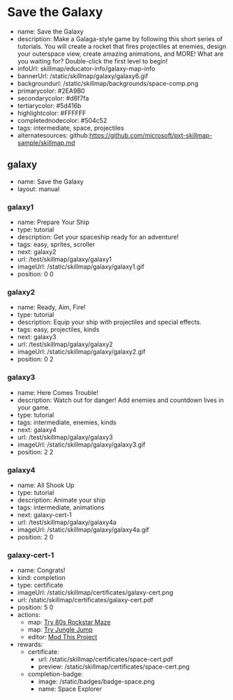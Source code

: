 # Save the Galaxy
* name: Save the Galaxy
* description: Make a Galaga-style game by following this short series of tutorials. You will create a rocket that fires projectiles at enemies, design your outerspace view, create amazing animations, and MORE!  What are you waiting for?  Double-click the first level to begin!
* infoUrl: skillmap/educator-info/galaxy-map-info
* bannerUrl: /static/skillmap/galaxy/galaxy6.gif
* backgroundurl: /static/skillmap/backgrounds/space-comp.png
* primarycolor: #2EA9B0
* secondarycolor: #d6f7fa
* tertiarycolor: #5d416b
* highlightcolor: #FFFFFF
* completednodecolor: #504c52
* tags: intermediate, space, projectiles
* alternatesources: github:https://github.com/microsoft/pxt-skillmap-sample/skillmap.md


## galaxy
* name: Save the Galaxy
* layout: manual

### galaxy1
* name: Prepare Your Ship
* type: tutorial
* description: Get your spaceship ready for an adventure!
* tags: easy, sprites, scroller
* next: galaxy2
* url: /test/skillmap/galaxy/galaxy1
* imageUrl: /static/skillmap/galaxy/galaxy1.gif
* position: 0 0

### galaxy2
* name: Ready, Aim, Fire!
* type: tutorial
* description: Equip your ship with projectiles and special effects.
* tags: easy, projectiles, kinds
* next: galaxy3
* url: /test/skillmap/galaxy/galaxy2
* imageUrl: /static/skillmap/galaxy/galaxy2.gif
* position: 0 2

### galaxy3
* name: Here Comes Trouble!
* description: Watch out for danger! Add enemies and countdown lives in your game.
* type: tutorial
* tags: intermediate, enemies, kinds
* next: galaxy4
* url: /test/skillmap/galaxy/galaxy3
* imageUrl: /static/skillmap/galaxy/galaxy3.gif
* position: 2 2

### galaxy4
* name: All Shook Up
* type: tutorial
* description: Animate your ship
* tags: intermediate, animations
* next: galaxy-cert-1
* url: /test/skillmap/galaxy/galaxy4a
* imageUrl: /static/skillmap/galaxy/galaxy4a.gif
* position: 2 0




### galaxy-cert-1
* name: Congrats!
* kind: completion
* type: certificate
* imageUrl: /static/skillmap/certificates/galaxy-cert.png
* url: /static/skillmap/certificates/galaxy-cert.pdf
* position: 5 0
* actions:
    * map: [Try 80s Rockstar Maze](/skillmap/rockstar)
    * map: [Try Jungle Jump](/skillmap/jungle)
    * editor: [Mod This Project](/)
* rewards:
    * certificate:
        * url: /static/skillmap/certificates/space-cert.pdf
        * preview:  /static/skillmap/certificates/space-cert.png
    * completion-badge:
        * image: /static/badges/badge-space.png
        * name: Space Explorer